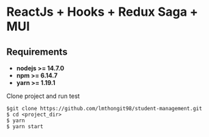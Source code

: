 # ReactJs + Hooks + Redux Saga + MUI

## Requirements

- **nodejs >= 14.7.0**
- **npm >= 6.14.7**
- **yarn >= 1.19.1**

Clone project and run test

```
$git clone https://github.com/lmthongit98/student-management.git
$ cd <project_dir>
$ yarn
$ yarn start
```
